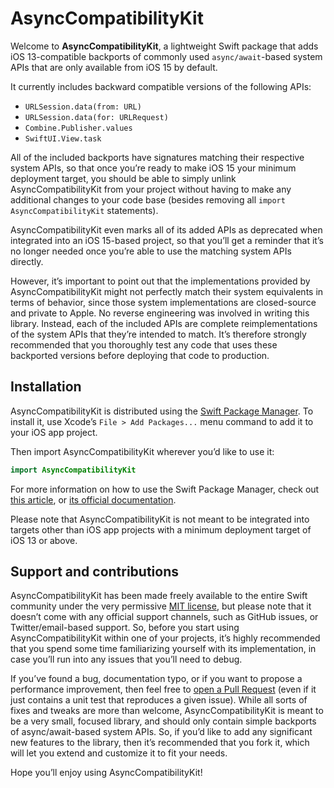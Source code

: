 # AsyncCompatibilityKit

Welcome to **AsyncCompatibilityKit**, a lightweight Swift package that adds iOS 13-compatible backports of commonly used `async/await`-based system APIs that are only available from iOS 15 by default.

It currently includes backward compatible versions of the following APIs:

- `URLSession.data(from: URL)`
- `URLSession.data(for: URLRequest)`
- `Combine.Publisher.values`
- `SwiftUI.View.task`

All of the included backports have signatures matching their respective system APIs, so that once you’re ready to make iOS 15 your minimum deployment target, you should be able to simply unlink AsyncCompatibilityKit from your project without having to make any additional changes to your code base (besides removing all `import AsyncCompatibilityKit` statements).

AsyncCompatibilityKit even marks all of its added APIs as deprecated when integrated into an iOS 15-based project, so that you’ll get a reminder that it’s no longer needed once you’re able to use the matching system APIs directly.

However, it’s important to point out that the implementations provided by AsyncCompatibilityKit might not perfectly match their system equivalents in terms of behavior, since those system implementations are closed-source and private to Apple. No reverse engineering was involved in writing this library. Instead, each of the included APIs are complete reimplementations of the system APIs that they’re intended to match. It’s therefore strongly recommended that you thoroughly test any code that uses these backported versions before deploying that code to production.

## Installation

AsyncCompatibilityKit is distributed using the [Swift Package Manager](https://swift.org/package-manager). To install it, use Xcode’s `File > Add Packages...` menu command to add it to your iOS app project.

Then import AsyncCompatibilityKit wherever you’d like to use it:

```swift
import AsyncCompatibilityKit
```

For more information on how to use the Swift Package Manager, check out [this article](https://www.swiftbysundell.com/articles/managing-dependencies-using-the-swift-package-manager), or [its official documentation](https://swift.org/package-manager).

Please note that AsyncCompatibilityKit is not meant to be integrated into targets other than iOS app projects with a minimum deployment target of iOS 13 or above.

## Support and contributions

AsyncCompatibilityKit has been made freely available to the entire Swift community under the very permissive [MIT license](LICENSE.md), but please note that it doesn’t come with any official support channels, such as GitHub issues, or Twitter/email-based support. So, before you start using AsyncCompatibilityKit within one of your projects, it’s highly recommended that you spend some time familiarizing yourself with its implementation, in case you’ll run into any issues that you’ll need to debug.

If you’ve found a bug, documentation typo, or if you want to propose a performance improvement, then feel free to [open a Pull Request](https://github.com/JohnSundell/AsyncCompatibilityKit/compare) (even if it just contains a unit test that reproduces a given issue). While all sorts of fixes and tweaks are more than welcome, AsyncCompatibilityKit is meant to be a very small, focused library, and should only contain simple backports of async/await-based system APIs. So, if you’d like to add any significant new features to the library, then it’s recommended that you fork it, which will let you extend and customize it to fit your needs.

Hope you’ll enjoy using AsyncCompatibilityKit!